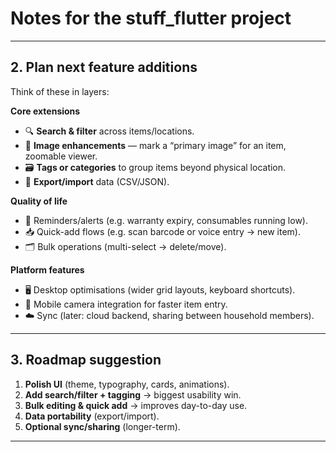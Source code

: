 # Notes for the stuff_flutter project




---

## 2. Plan next feature additions

Think of these in layers:

**Core extensions**

* 🔍 **Search & filter** across items/locations.
* 📸 **Image enhancements** — mark a “primary image” for an item, zoomable viewer.
* 🗃️ **Tags or categories** to group items beyond physical location.
* 📑 **Export/import** data (CSV/JSON).

**Quality of life**

* 🔔 Reminders/alerts (e.g. warranty expiry, consumables running low).
* 📥 Quick-add flows (e.g. scan barcode or voice entry → new item).
* 🗂️ Bulk operations (multi-select → delete/move).

**Platform features**

* 🖥️ Desktop optimisations (wider grid layouts, keyboard shortcuts).
* 📱 Mobile camera integration for faster item entry.
* ☁️ Sync (later: cloud backend, sharing between household members).

---

## 3. Roadmap suggestion

1. **Polish UI** (theme, typography, cards, animations).
2. **Add search/filter + tagging** → biggest usability win.
3. **Bulk editing & quick add** → improves day-to-day use.
4. **Data portability** (export/import).
5. **Optional sync/sharing** (longer-term).

---



